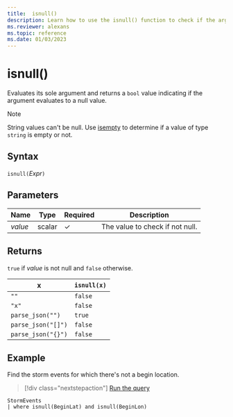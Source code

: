 ```yaml
---
title:  isnull()
description: Learn how to use the isnull() function to check if the argument value is null.
ms.reviewer: alexans
ms.topic: reference
ms.date: 01/03/2023
---
```

# isnull()

Evaluates its sole argument and returns a `bool` value indicating if the argument evaluates to a null value.

> [!NOTE]
> String values can't be null. Use [isempty](./isemptyfunction.md) to determine if a value of type `string` is empty or not.

## Syntax

`isnull(`*Expr*`)`

## Parameters

| Name | Type | Required | Description |
| -- | -- | -- | -- |
|*value*|scalar|&check;| The value to check if not null.|

## Returns

`true` if *value* is not null and `false` otherwise.

|x                |`isnull(x)`|
|-----------------|-----------|
|`""`             |`false`    |
|`"x"`            |`false`    |
|`parse_json("")`  |`true`     |
|`parse_json("[]")`|`false`    |
|`parse_json("{}")`|`false`    |

## Example

Find the storm events for which there's not a begin location.

> [!div class="nextstepaction"]
> <a href="https://dataexplorer.azure.com/clusters/help/databases/Samples?query=H4sIAAAAAAAAAwsuyS/KdS1LzSsp5uWqUSjPSC1KVcgszivNydFwSk3PzPNJLNFUSMxLQRXMz9MEABMUXTY6AAAA" target="_blank">Run the query</a>

```kusto
StormEvents
| where isnull(BeginLat) and isnull(BeginLon)
```
